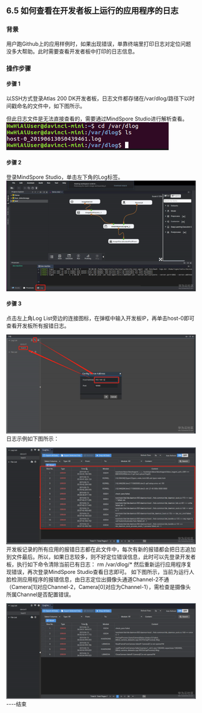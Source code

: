 ## 6.5 如何查看在开发者板上运行的应用程序的日志
### 背景
用户跑Github上的应用样例时，如果出现错误，单靠终端里打印日志对定位问题没多大帮助。此时需要查看开发者板中打印的日志信息。
### 操作步骤
#### 步骤 1
  以SSH方式登录Atlas 200 DK开发者板，日志文件都存储在/var/dlog/路径下以时间戳命名的文件中，如下图所示。

但此日志文件是无法直接查看的，需要通过MindSpore Studio进行解析查看。
![log](./img/6-5-1.png)
#### 步骤 2
  登录MindSpore Studio，单击左下角的Log标签。
![log标签](./img/6-5-2.png)

#### 步骤 3
  点击左上角Log List旁边的连接图标，在弹框中输入开发板IP，再单击host-0即可查看开发板所有报错日志。

![log界面](./img/6-5-3.png)
日志示例如下图所示：

![log日志](./img/6-5-4.png)
开发板记录的所有应用的报错日志都在此文件中，每次有新的报错都会把日志追加到文件最后。所以，如果日志较多，则不好定位错误信息，此时可以先登录开发者板，执行如下命令清除当前已有日志：
rm /var/dlog/*
然后重新运行应用程序复现错误，再次登录MindSpore Studio查看日志即可。
如下图所示，当前为运行人脸检测应用程序的报错信息，由日志定位出摄像头通道Channel-2不通（Camera[1]对应Channel-2，Camera[0]对应为Channel-1），需检查是摄像头所属Channel是否配置错误。

![channel](./img/6-5-5.png)
----结束
